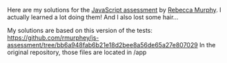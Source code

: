 Here are my solutions for the [JavaScript assessment](https://github.com/rmurphey/js-assessment) by [Rebecca Murphy](http://rmurphey.com/). 
I actually learned a lot doing them! And I also lost some hair...

My solutions are based on this version of the tests: https://github.com/rmurphey/js-assessment/tree/bb6a948fab6b21e18d2bee8a56de65a27e807029 
In the original repository, those files are located in /app